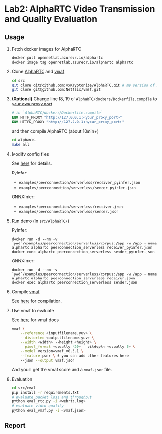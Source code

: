 # Lab2: AlphaRTC Video Transmission and Quality Evaluation

## Usage

1. Fetch docker images for AlphaRTC

    ```bash
    docker pull opennetlab.azurecr.io/alphartc
    docker image tag opennetlab.azurecr.io/alphartc alphartc
    ```

2. Clone [AlphaRTC](https://github.com/yxKryptonite/AlphaRTC) and [vmaf](https://github.com/Netflix/vmaf)

    ```bash
    cd src
    git clone git@github.com:yxKryptonite/AlphaRTC.git # my version of AlphaRTC
    git clone git@github.com:Netflix/vmaf.git
    ```

3. **(Optional)** Change line 18, 19 of `AlphaRTC/dockers/Dockerfile.compile` to [your own proxy port](https://github.com/alanhg/others-note/issues/503)

    ```Dockerfile
    # in `AlphaRTC/dockers/Dockerfile.compile`
    ENV HTTP_PROXY "http://127.0.0.1:<your_proxy_port>"
    ENV HTTPS_PROXY "http://127.0.0.1:<your_proxy_port>"
    ```

    and then compile AlphaRTC (about 10min+)

    ```bash
    cd AlphaRTC
    make all
    ```

4. Modify config files

    See [here](https://github.com/yxKryptonite/AlphaRTC#configurations-for-peerconnection_serverless) for details.

    PyInfer:

    - `examples/peerconnection/serverless/receiver_pyinfer.json`
    - `examples/peerconnection/serverless/sender_pyinfer.json`

    ONNXInfer:

    - `examples/peerconnection/serverless/receiver.json`
    - `examples/peerconnection/serverless/sender.json`

5. Run demo (in `src/AlphaRTC/`)

    PyInfer:

    ```shell
    docker run -d --rm -v `pwd`/examples/peerconnection/serverless/corpus:/app -w /app --name alphartc alphartc peerconnection_serverless receiver_pyinfer.json
    docker exec alphartc peerconnection_serverless sender_pyinfer.json
    ```

    ONNXInfer:

    ```shell
    docker run -d --rm -v `pwd`/examples/peerconnection/serverless/corpus:/app -w /app --name alphartc alphartc peerconnection_serverless receiver.json
    docker exec alphartc peerconnection_serverless sender.json
    ```

6.  Compile [vmaf](https://github.com/Netflix/vmaf)

    See [here](https://github.com/Netflix/vmaf/blob/master/libvmaf/README.md) for compilation.

7.  Use vmaf to evaluate

    See [here](https://github.com/Netflix/vmaf/blob/master/libvmaf/tools/README.md) for vmaf docs.

    ```bash
    vmaf \
        --reference <inputfilename.yuv> \
        --distorted <outputfilename.yuv> \
        --width <width> --height <height> \
        --pixel_format <usually 420> --bitdepth <usually 8> \
        --model version=vmaf_v0.6.1 \
        --feature psnr \ # you can add other features here
        --json --output vmaf.json
    ```

    And you'll get the vmaf score and a `vmaf.json` file.

8. Evaluation

    ```bash
    cd src/eval
    pip install -r requirements.txt
    # evaluate packet loss and throughput
    python eval_rtc.py -i <webrtc.log>
    # evaluate video quality
    python eval_vmaf.py -i <vmaf.json>
    ```

## Report